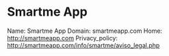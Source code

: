 
# Smartme App

Name: Smartme App
Domain: smartmeapp.com
Home: http://smartmeapp.com
Privacy_policy: http://smartmeapp.com/info/smartme/aviso_legal.php
